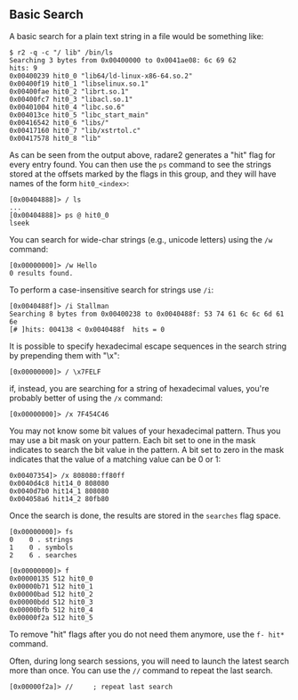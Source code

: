 ## Basic Search 

A basic search for a plain text string in a file would be something like:

```
$ r2 -q -c "/ lib" /bin/ls
Searching 3 bytes from 0x00400000 to 0x0041ae08: 6c 69 62 
hits: 9
0x00400239 hit0_0 "lib64/ld-linux-x86-64.so.2"
0x00400f19 hit0_1 "libselinux.so.1"
0x00400fae hit0_2 "librt.so.1"
0x00400fc7 hit0_3 "libacl.so.1"
0x00401004 hit0_4 "libc.so.6"
0x004013ce hit0_5 "libc_start_main"
0x00416542 hit0_6 "libs/"
0x00417160 hit0_7 "lib/xstrtol.c"
0x00417578 hit0_8 "lib"
```

As can be seen from the output above, radare2 generates a "hit" flag for every entry found. You can then use the `ps` command to see the strings stored at the offsets marked by the flags in this group, and they will have names of the form `hit0_<index>`:

```
[0x00404888]> / ls
...
[0x00404888]> ps @ hit0_0
lseek
```

You can search for wide-char strings (e.g., unicode letters) using the `/w` command:

    [0x00000000]> /w Hello
    0 results found.

To perform a case-insensitive search for strings use `/i`:

    [0x0040488f]> /i Stallman
    Searching 8 bytes from 0x00400238 to 0x0040488f: 53 74 61 6c 6c 6d 61 6e
    [# ]hits: 004138 < 0x0040488f  hits = 0

It is possible to specify hexadecimal escape sequences in the search string by prepending them with "\x":

    [0x00000000]> / \x7FELF

if, instead, you are searching for a string of hexadecimal values, you're probably better of using the `/x` command:

    [0x00000000]> /x 7F454C46

You may not know some bit values of your hexadecimal pattern. Thus you may use a bit mask on your pattern. Each bit set to one in the mask indicates to search the bit value in the pattern. A bit set to zero in the mask indicates that the value of a matching value can be 0 or 1:

    0x00407354]> /x 808080:ff80ff
    0x0040d4c8 hit14_0 808080
    0x0040d7b0 hit14_1 808080
    0x004058a6 hit14_2 80fb80    

Once the search is done, the results are stored in the `searches` flag space.

    [0x00000000]> fs
    0    0 . strings
    1    0 . symbols
    2    6 . searches

    [0x00000000]> f
    0x00000135 512 hit0_0
    0x00000b71 512 hit0_1
    0x00000bad 512 hit0_2
    0x00000bdd 512 hit0_3
    0x00000bfb 512 hit0_4
    0x00000f2a 512 hit0_5

To remove "hit" flags after you do not need them anymore, use the `f- hit*` command.

Often, during long search sessions, you will need to launch the latest search more than once. You can use the `//` command to repeat the last search.

    [0x00000f2a]> //     ; repeat last search
